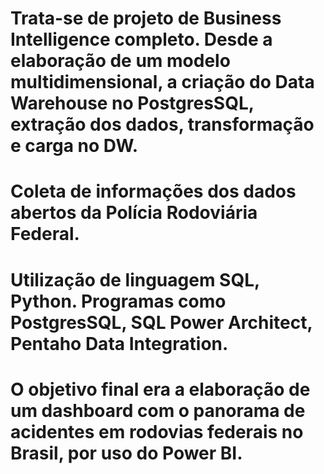 # Trata-se de projeto de Business Intelligence completo. Desde a elaboração de um modelo multidimensional, a criação do Data Warehouse no PostgresSQL, extração dos dados, transformação e carga no DW. 

# Coleta de informações dos dados abertos da Polícia Rodoviária Federal.

# Utilização de linguagem SQL, Python. Programas como PostgresSQL, SQL Power Architect, Pentaho Data Integration.

# O objetivo final era a elaboração de um dashboard com o panorama de acidentes em rodovias federais no Brasil, por uso do Power BI.
